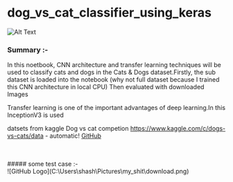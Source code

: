 # dog_vs_cat_classifier_using_keras
![Alt Text](https://storage.googleapis.com/kaggle-competitions/kaggle/3362/media/woof_meow.jpg)

### Summary :-
In this noetbook, CNN architecture and transfer learning techniques will be used to classify cats and dogs in the Cats & Dogs dataset.Firstly, the sub dataset is loaded into the notebook (why not full dataset because I trained this CNN architecture in local CPU) Then evaluated with downloaded Images <br>

Transfer learning is one of the important advantages of deep learning.In this InceptionV3 is used <br>

datsets from kaggle Dog vs cat competion  https://www.kaggle.com/c/dogs-vs-cats/data - automatic!
[GitHub](http://github.com)

<br>
<br>
##### some test case :-<br>
![GitHub Logo](C:\Users\shash\Pictures\my_shit\download.png)

